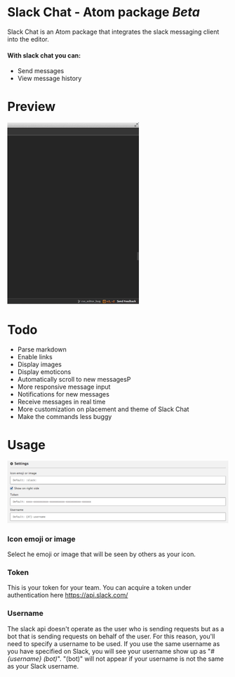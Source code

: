# Slack Chat - Atom package *Beta*

Slack Chat is an Atom package that integrates the slack messaging client into the editor.
#### With slack chat you can: 
- Send messages
- View message history

# Preview
<img src="slackchat.gif" alt="Slack Chat for Atom" style="width: 300px;"/>

# Todo
- Parse markdown
- Enable links
- Display images
- Display emoticons
- Automatically scroll to new messagesP
- More responsive message input
- Notifications for new messages
- Receive messages in real time
- More customization on placement and theme of Slack Chat
- Make the commands less buggy

# Usage

![Slack Chat settings](settings.png)
### Icon emoji or image
Select he emoji or image that will be seen by others as your icon.
### Token
This is your token for your team. You can acquire a token under authentication here https://api.slack.com/ 
### Username
The slack api doesn't operate as the user who is sending requests but as a bot that is sending 
requests on behalf of the user. For this reason, you'll need to specify a username to be used.
If you use the same username as you have specified on Slack, you will see your username show up as
"*\#{username} (bot)*". "(bot)" will not appear if your username is not the same as your Slack username.
